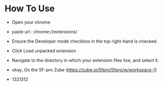 How To Use
===============

- Open your chrome

- paste url : chrome://extensions/

- Ensure the Developer mode checkbox in the top right-hand is checked.

- Click Load unpacked extension

- Navigate to the directory in which your extension files live, and select it.

- okay, Go the 5F-pro Zube (https://zube.io/5fpro/5fpro/w/workspace-1)

- 1321312